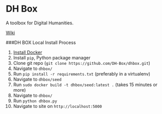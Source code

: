 DH Box
=====

A toolbox for Digital Humanities.

[Wiki](https://github.com/DH-Box/dhbox/wiki)


###DH BOX Local Install Process
1. [Install Docker](https://www.docker.com/)
2. Install `pip`, Python package manager
3. Clone git repo (`git clone https://github.com/DH-Box/dhbox.git`)
4. Navigate to `dhbox/` 
5. Run `pip install -r requirements.txt` (preferably in a virtualenv)
6. Navigate to `dhbox/seed` 
7. Run `sudo docker build -t dhbox/seed:latest .` (takes 15 minutes or more)
8. Navigate to `dhbox/`
9. Run `python dhbox.py`
10. Navigate to site on `http://localhost:5000`

